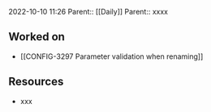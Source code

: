 2022-10-10 11:26
Parent:: [[Daily]] 
Parent:: xxxx

## Worked on

- [[CONFIG-3297 Parameter validation when renaming]]

## Resources

- xxx





